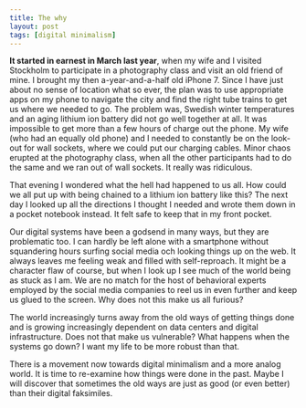```yaml
---
title: The why
layout: post
tags: [digital minimalism]
---
```


**It started in earnest in March last year**, when my wife and I visited Stockholm to participate in a photography class and visit an old friend of mine. I brought my then a-year-and-a-half old iPhone 7. Since I have just about no sense of location what so ever, the plan was to use appropriate apps on my phone to navigate the city and find the right tube trains to get us where we needed to go. The problem was, Swedish winter temperatures and an aging lithium ion battery did not go well together at all. It was impossible to get more than a few hours of charge out the phone. My wife (who had an equally old phone) and I needed to constantly be on the look-out for wall sockets, where we could put our charging cables. Minor chaos erupted at the photography class, when all the other participants had to do the same and we ran out of wall sockets. It really was ridiculous.

That evening I wondered what the hell had happened to us all. How could we all put up with being chained to a lithium ion battery like this? The next day I looked up all the directions I thought I needed and wrote them down in a pocket notebook instead. It felt safe to keep that in my front pocket.

Our digital systems have been a godsend in many ways, but they are problematic too. I can hardly be left alone with a smartphone without squandering hours surfing social media och looking things up on the web. It always leaves me feeling weak and filled with self-reproach. It might be a character flaw of course, but when I look up I see much of the world being as stuck as I am. We are no match for the host of behavioral experts employed by the social media companies to reel us in even further and keep us glued to the screen. Why does not this make us all furious?

The world increasingly turns away from the old ways of getting things done and is growing increasingly dependent on data centers and digital infrastructure. Does not that make us vulnerable? What happens when the systems go down? I want my life to be more robust than that.

There is a movement now towards digital minimalism and a more analog world. It is time to re-examine how things were done in the past. Maybe I will discover that sometimes the old ways are just as good (or even better) than their digital faksimiles.